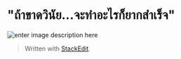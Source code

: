 
"ถ้าขาดวินัย...จะทำอะไรก็ยากสำเร็จ"
===
![enter image description here](https://www.firstdallas.org/images/r/resolved-to-practice-discipline-blog/c1280x720g0-300-4336-2740/resolved-to-practice-discipline-blog.jpg)


> Written with [StackEdit](https://www.facebook.com/252843751771338/posts/825688334486874?sfns=mo).
<!--stackedit_data:
eyJoaXN0b3J5IjpbMTE0NjkwMDU1NV19
-->